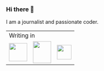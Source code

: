 ### Hi there 👋

I am a journalist and passionate coder.

<table style="border: none;">
  <tr><td colspan="3">Writing in</td></tr>

<tr>
  <td><img src="https://foundation.rust-lang.org/img/rust-logo-blk.svg" width="50" height="50"></td>
  <td><img src="https://go.dev/blog/go-brand/Go-Logo/PNG/Go-Logo_Blue.png" width="50" height="60"></td>
  <td><img src="https://raw.githubusercontent.com/vlang/v-logo/master/dist/v-logo.png" width="40" height="40"></td>
 </tr>
</table>

<!--
**floscodes/floscodes** is a ✨ _special_ ✨ repository because its `README.md` (this file) appears on your GitHub profile.

Here are some ideas to get you started:

- 🔭 I’m currently working on ...
- 🌱 I’m currently learning ...
- 👯 I’m looking to collaborate on ...
- 🤔 I’m looking for help with ...
- 💬 Ask me about ...
- 📫 How to reach me: ...
- 😄 Pronouns: ...
- ⚡ Fun fact: ...
-->
